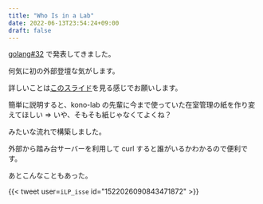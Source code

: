 ```yaml
---
title: "Who Is in a Lab"
date: 2022-06-13T23:54:24+09:00
draft: false
---
```


[golang#32](https://golangtokyo.connpass.com/event/246982/) で発表してきました。

何気に初の外部登壇な気がします。

詳しいことは[このスライド](https://speakerdeck.com/issei0804/lab-zai-shi-ba-wo-sisutemuwo-zuo-tutahua)を見る感じでお願いします。


簡単に説明すると、kono-lab の先輩に今まで使っていた在室管理の紙を作り変えてほしい => いや、そもそも紙じゃなくてよくね？

みたいな流れで構築しました。

外部から踏み台サーバーを利用して curl すると誰がいるかわかるので便利です。

あとこんなこともあった。


{{< tweet user=`iLP_isse` id="1522026090843471872" >}}

